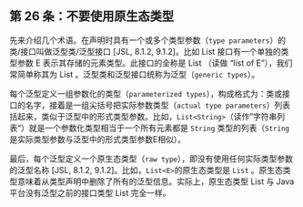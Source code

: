 ## 第 26 条：不要使用原生态类型

​	先来介绍几个术语。在声明时具有一个或多个类型参数（`type parameters`）的类/接口叫做泛型类/泛型接口 [JSL, 8.1.2, 9.1.2]。比如 List 接口有一个单独的类型参数 E 表示其存储的元素类型。此接口的全称是 List<E> （读做 “list of E”），我们常简单称其为 List 。泛型类和泛型接口统称为泛型（`generic types`）。

​	每个泛型定义一组参数化的类型（`parameterized types`），构成格式为：类或接口的名字，接着是一组尖括号把实际参数类型（`actual type parameters`）列表括起来，类似于泛型中的形式类型参数。比如，`List<String>`（读作”字符串列表“）就是一个参数化类型相当于一个所有元素都是 `String` 类型的列表（`String` 是实际类型参数与泛型中的形式类型参数E相似）。

​	最后，每个泛型定义一个原生态类型（`raw type`），即没有使用任何实际类型参数的泛型名称 [JSL, 8.1.2, 9.1.2]。比如，`List<E>`的原生态类型是 `List` 。原生态类型意味着从类型声明中删除了所有的泛型信息。实际上，原生态类型 List 与 Java 平台没有泛型之前的接口类型 List 完全一样。
